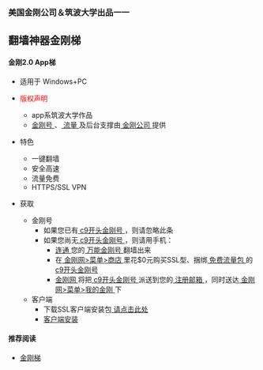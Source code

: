 ### 美国金刚公司＆筑波大学出品一一
## 翻墙神器金刚梯
#### 金刚2.0 App梯
- 适用于 Windows+PC

- <font color="Red">版权声明 </font>
  - app系筑波大学作品
  - [ 金刚号 ](https://github.com/a2zitpro/web/blob/master/kkid.md)、[ 流量 ](https://github.com/a2zitpro/web/blob/master/kkdatatraffic.md)及后台支撑由[ 金刚公司 ](https://github.com/a2zitpro/web/blob/master/a2zitpro.md)提供

- 特色
  - 一键翻墙
  - 安全高速  
  - 流量免费
  - HTTPS/SSL VPN

- 获取

  - 金刚号
    - 如果您已有[ c9开头金刚号 ](https://github.com/a2zitpro/web/blob/master/singlepurposekkid.md)，则请忽略此条
    - 如果您尚无[ c9开头金刚号 ](https://github.com/a2zitpro/web/blob/master/singlepurposekkid.md)，则请用手机：
      - [ 连通 ](https://github.com/a2zitpro/web/blob/master/usageofkkid.md)您的[ 万能金刚号 ](https://github.com/a2zitpro/web/blob/master/multipurposekkid.md)翻墙出来
      - 在[ 金刚网>菜单>商店 ](https://www.atozitpro.net/zh/shop/) 里花$0元购买SSL型、捆绑[ 免费流量包 ](https://github.com/a2zitpro/web/blob/master/kkdatatrafficfree.md)的[ c9开头金刚号 ](https://github.com/a2zitpro/web/blob/master/singlepurposekkid.md)
      - [ 金刚网 ](https://github.com/a2zitpro/web/blob/master/kksitecn.md)将把[ c9开头金刚号 ](https://github.com/a2zitpro/web/blob/master/singlepurposekkid.md)派送到您的[ 注册邮箱 ](https://github.com/a2zitpro/web/blob/master/emailaddressforregonkksitecn.md)，同时送达[ 金刚网>菜单>我的金刚 ](https://www.atozitpro.net/zh/my-account)下
  - 客户端
    - 下载SSL客户端安装包[ 请点击此处 ](https://github.com/SoftEtherVPN/SoftEtherVPN_Stable/releases/download/v4.28-9669-beta/softether-vpnclient-v4.28-9669-beta-2018.09.11-windows-x86_x64-intel.exe) 
    - [ 客户端安装 ](https://github.com/a2zitpro/web/blob/master/kkvpn2.0_installationnotes_win.md)

  
#### 推荐阅读
- [金刚梯](https://github.com/a2zitpro/web/blob/master/dlb.md)
